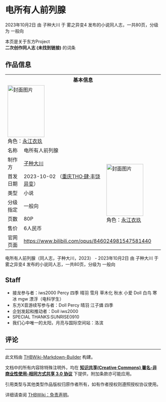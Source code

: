 # 电所有人前列腺

<!-- source html: G:\repos\THBWiki-Markdown-Builder\THBWikiMarkdown\Temp\main\9\9b\ns0%3A%E7%94%B5%E6%89%80%E6%9C%89%E4%BA%BA%E5%89%8D%E5%88%97%E8%85%BA.html -->

2023年10月2日 由 子种大川 于 雾之异变4 发布的小说同人志，一共80页，分级为 一般向

本页是关于东方Project  
 **二次创作同人志 (未找到链接)** 的词条

## 作品信息

<table><tbody><tr><th colspan="3">基本信息</th></tr><tr><td class="cover-artwork-mobile" colspan="2"><a href="./文件-电所有人前列腺封面.jpg.md" class="image" title="封面图片"><img alt="封面图片" src="https://upload.thwiki.cc/thumb/4/4c/%E7%94%B5%E6%89%80%E6%9C%89%E4%BA%BA%E5%89%8D%E5%88%97%E8%85%BA%E5%B0%81%E9%9D%A2.jpg/119px-%E7%94%B5%E6%89%80%E6%9C%89%E4%BA%BA%E5%89%8D%E5%88%97%E8%85%BA%E5%B0%81%E9%9D%A2.jpg" decoding="async" loading="lazy" width="119" height="168" srcset="https://upload.thwiki.cc/thumb/4/4c/%E7%94%B5%E6%89%80%E6%9C%89%E4%BA%BA%E5%89%8D%E5%88%97%E8%85%BA%E5%B0%81%E9%9D%A2.jpg/178px-%E7%94%B5%E6%89%80%E6%9C%89%E4%BA%BA%E5%89%8D%E5%88%97%E8%85%BA%E5%B0%81%E9%9D%A2.jpg 1.5x, https://upload.thwiki.cc/thumb/4/4c/%E7%94%B5%E6%89%80%E6%9C%89%E4%BA%BA%E5%89%8D%E5%88%97%E8%85%BA%E5%B0%81%E9%9D%A2.jpg/238px-%E7%94%B5%E6%89%80%E6%9C%89%E4%BA%BA%E5%89%8D%E5%88%97%E8%85%BA%E5%B0%81%E9%9D%A2.jpg 2x" data-file-width="590" data-file-height="834"></a><div class="cover-char">角色：<a href="./永江衣玖.md" title="永江衣玖">永江衣玖</a></div></td>
</tr><tr><td class="label">名称</td><td colspan="2"> 电所有人前列腺 </td></tr><tr><td class="label">制作方</td><td><a href="./子种大川.md" title="子种大川">子种大川</a></td><td class="cover-artwork" rowspan="6" style="min-width:168px;"><a href="./文件-电所有人前列腺封面.jpg.md" class="image" title="封面图片"><img alt="封面图片" src="https://upload.thwiki.cc/thumb/4/4c/%E7%94%B5%E6%89%80%E6%9C%89%E4%BA%BA%E5%89%8D%E5%88%97%E8%85%BA%E5%B0%81%E9%9D%A2.jpg/119px-%E7%94%B5%E6%89%80%E6%9C%89%E4%BA%BA%E5%89%8D%E5%88%97%E8%85%BA%E5%B0%81%E9%9D%A2.jpg" decoding="async" loading="lazy" width="119" height="168" srcset="https://upload.thwiki.cc/thumb/4/4c/%E7%94%B5%E6%89%80%E6%9C%89%E4%BA%BA%E5%89%8D%E5%88%97%E8%85%BA%E5%B0%81%E9%9D%A2.jpg/178px-%E7%94%B5%E6%89%80%E6%9C%89%E4%BA%BA%E5%89%8D%E5%88%97%E8%85%BA%E5%B0%81%E9%9D%A2.jpg 1.5x, https://upload.thwiki.cc/thumb/4/4c/%E7%94%B5%E6%89%80%E6%9C%89%E4%BA%BA%E5%89%8D%E5%88%97%E8%85%BA%E5%B0%81%E9%9D%A2.jpg/238px-%E7%94%B5%E6%89%80%E6%9C%89%E4%BA%BA%E5%89%8D%E5%88%97%E8%85%BA%E5%B0%81%E9%9D%A2.jpg 2x" data-file-width="590" data-file-height="834"></a><div class="cover-char">角色：<a href="./永江衣玖.md" title="永江衣玖">永江衣玖</a></div></td>
</tr><tr><td class="label">首发日期</td><td>2023-10-02&#160;（<a href="/展会作品列表?e=%E9%9B%BE%E4%B9%8B%E5%BC%82%E5%8F%98%234">重庆THO·肆·丰饶异变</a>）</td></tr><tr><td class="label">类型</td><td>小说</td></tr><tr><td class="label">分级指定</td><td>一般向</td></tr><tr><td class="label">页数</td><td>80P</td></tr><tr><td class="label">售价</td><td>6人民币</td></tr>
<tr><td class="label">官网页面</td><td colspan="2"><a rel="nofollow" class="external free" href="https://www.bilibili.com/opus/846024981547581440">https://www.bilibili.com/opus/846024981547581440</a></td></tr></tbody></table>

电所有人前列腺（同人志，子种大川，2023） - 2023年10月2日 由 子种大川 于 雾之异变4 发布的小说同人志，一共80页，分级为 一般向

## Staff
- 接龙参与者：iws2000 Percy 四季 晴羽 雪月 草木化 秋水 小爱 Doll 白鸟 寒冰 mgw 漂浮（电科学生）
- 东方X音游续写参与者：Doll Percy 晴羽 江子燐 四季
- 企划发起和推动者：Doll iws2000
- SPECIAL THANKS:SUNRISE0910
- 我们心中唯一的太阳，月亮与国际空间站：洛滨　


## 评论




---

此文档由 [THBWiki-Markdown-Builder](https://github.com/Delsin-Yu/THBWiki-Markdown-Builder) 构建。

文档中的所有内容除特殊注明外，均在 [**知识共享(Creative Commons) 署名-非商业性使用-相同方式共享 3.0 协议**](https://creativecommons.org/licenses/by-sa/3.0/deed.zh-hans) 下提供，附加条款亦可能应用。

引用类型与其他类型作品版权归原作者所有，如有作者授权则遵照授权协议使用。

详细请查阅 [THBWiki：免责声明](https://thbwiki.cc/THBWiki:%E5%85%8D%E8%B4%A3%E5%A3%B0%E6%98%8E)。

